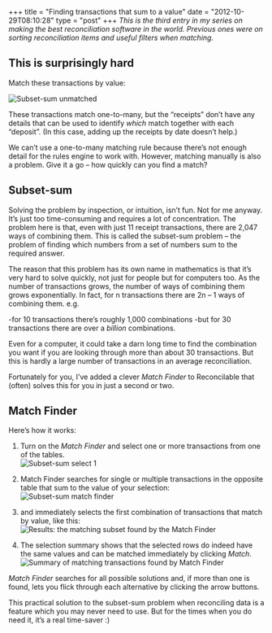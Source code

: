 +++
title = "Finding transactions that sum to a value"
date = "2012-10-29T08:10:28"
type = "post"
+++
*This is the third entry in my series on making the best reconciliation software in the world. Previous ones were on sorting reconciliation items and useful filters when matching.*

## This is surprisingly hard

Match these transactions by value:

![Subset-sum unmatched](/img/subset-sum-unmatched.gif)

These transactions match one-to-many, but the “receipts” don’t have any details that can be used to identify *which* match together with each “deposit”. (In this case, adding up the receipts by date doesn’t help.)

We can’t use a one-to-many matching rule because there’s not enough detail for the rules engine to work with. However, matching manually is also a problem. Give it a go – how quickly can you find a match?

## Subset-sum

Solving the problem by inspection, or intuition, isn’t fun. Not for me anyway. It’s just too time-consuming and requires a lot of concentration. The problem here is that, even with just 11 receipt transactions, there are 2,047 ways of combining them. This is called the subset-sum problem – the problem of finding which numbers from a set of numbers sum to the required answer.

The reason that this problem has its own name in mathematics is that it’s very hard to solve quickly, not just for people but for computers too. As the number of transactions grows, the number of ways of combining them grows exponentially. In fact, for n transactions there are 2n – 1 ways of combining them. e.g.

-for 10 transactions there’s roughly 1,000 combinations
-but for 30 transactions there are over a *billion* combinations.

Even for a computer, it could take a darn long time to find the combination you want if you are looking through more than about 30 transactions. But this is hardly a large number of transactions in an average reconciliation.

Fortunately for you, I’ve added a clever *Match Finder* to Reconcilable that (often) solves this for you in just a second or two.

## Match Finder

Here’s how it works:

1. Turn on the *Match Finder* and select one or more transactions from one of the tables.  
![Subset-sum select 1](/img/subset-sum-select1.gif)

2. Match Finder searches for single or multiple transactions in the opposite table that sum to the value of your selection:  
![Subset-sum match finder](/img/subset-sum-match-finder.gif)

3. and immediately selects the first combination of transactions that match by value, like this:  
![Results: the matching subset found by the Match Finder](/img/subset-sum-results.gif)

4. The selection summary shows that the selected rows do indeed have the same values and can be matched immediately by clicking *Match*.  
![Summary of matching transactions found by Match Finder](/img/subset-sum-summary.gif)

*Match Finder* searches for all possible solutions and, if more than one is found, lets you flick through each alternative by clicking the arrow buttons.

This practical solution to the subset-sum problem when reconciling data is a feature which you may never need to use. But for the times when you do need it, it’s a real time-saver :)
